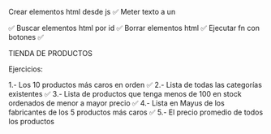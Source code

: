 Crear elementos html desde js ✅
Meter texto a un <p> ✅
Buscar elementos html por id  ✅
Borrar elementos html ✅
Ejecutar fn con botones ✅


TIENDA DE PRODUCTOS

Ejercicios:

1.- Los 10 productos más caros en orden ✅
2.- Lista de todas las categorías existentes ✅
3.- Lista de productos que tenga menos de 100 en stock ordenados de menor a mayor precio ✅
4.- Lista en Mayus de los fabricantes de los 5 productos más caros ✅
5.- El precio promedio de todos los productos
